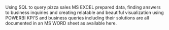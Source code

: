 Using SQL to query pizza sales MS EXCEL prepared data, finding answers to business inquiries and creating relatable and beautiful visualization using POWERBI
KPI'S and business queries including their solutions are all documented in an MS WORD sheet as available here.
